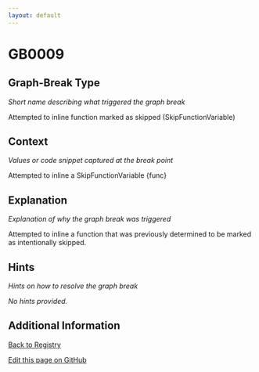 ```yaml
---
layout: default
---
```

# GB0009

## Graph-Break Type
*Short name describing what triggered the graph break*

Attempted to inline function marked as skipped (SkipFunctionVariable)

## Context
*Values or code snippet captured at the break point*

Attempted to inline a SkipFunctionVariable {func}

## Explanation
*Explanation of why the graph break was triggered*

Attempted to inline a function that was previously determined to be marked as intentionally skipped.

## Hints
*Hints on how to resolve the graph break*

*No hints provided.*


## Additional Information

<!-- ADDITIONAL INFORMATION START - Add custom information below this line -->

<!-- ADDITIONAL INFORMATION END -->

[Back to Registry](../index.html)

[Edit this page on GitHub](https://github.com/pytorch-labs/compile-graph-break-site/edit/main/docs/gb/gb0009.md)
